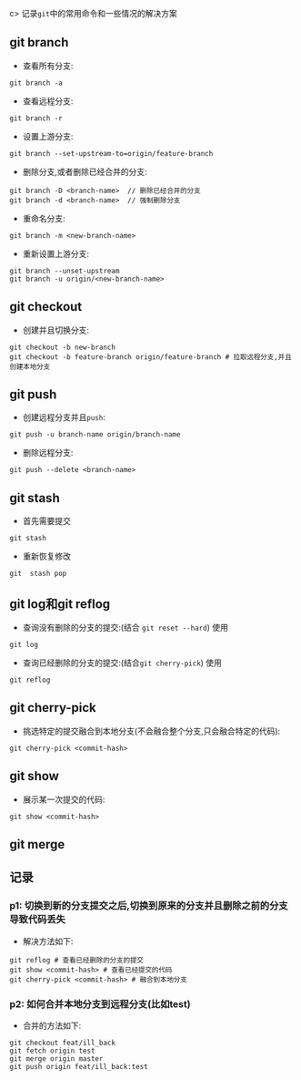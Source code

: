c> 记录`git`中的常用命令和一些情况的解决方案
## git branch
- 查看所有分支:
```
git branch -a
```
- 查看远程分支:
```
git branch -r
```
- 设置上游分支:
```
git branch --set-upstream-to=origin/feature-branch
```
- 删除分支,或者删除已经合并的分支:
```
git branch -D <branch-name>  // 删除已经合并的分支
git branch -d <branch-name>  // 强制删除分支
```
- 重命名分支:
```
git branch -m <new-branch-name>
```
- 重新设置上游分支:
```
git branch --unset-upstream
git branch -u origin/<new-branch-name>
```
## git checkout
- 创建并且切换分支:
```
git checkout -b new-branch
git checkout -b feature-branch origin/feature-branch # 拉取远程分支,并且创建本地分支
```
## git push
- 创建远程分支并且`push`:
```
git push -u branch-name origin/branch-name
```
- 删除远程分支:
```
git push --delete <branch-name>
```
## git stash
- 首先需要提交
```
git stash
```
- 重新恢复修改
```
git  stash pop
```

## git log和git reflog
- 查询没有删除的分支的提交:(结合 `git reset --hard`) 使用
```
git log
```
- 查询已经删除的分支的提交:(结合`git cherry-pick`) 使用
```
git reflog
```
## git cherry-pick
- 挑选特定的提交融合到本地分支(不会融合整个分支,只会融合特定的代码):
```
git cherry-pick <commit-hash>
```
## git show
- 展示某一次提交的代码:
```
git show <commit-hash>
```
## git merge

## 记录
### p1: 切换到新的分支提交之后,切换到原来的分支并且删除之前的分支导致代码丢失
- 解决方法如下:
```
git reflog # 查看已经删除的分支的提交
git show <commit-hash> # 查看已经提交的代码
git cherry-pick <commit-hash> # 融合到本地分支
```
### p2: 如何合并本地分支到远程分支(比如test)
- 合并的方法如下:
```
git checkout feat/ill_back
git fetch origin test
git merge origin master
git push origin feat/ill_back:test
```
